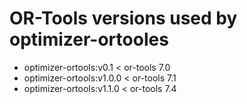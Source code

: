 # OR-Tools versions used by optimizer-ortooles

  - optimizer-ortools:v0.1 < or-tools 7.0
  - optimizer-ortools:v1.0.0 < or-tools 7.1
  - optimizer-ortools:v1.1.0 < or-tools 7.4